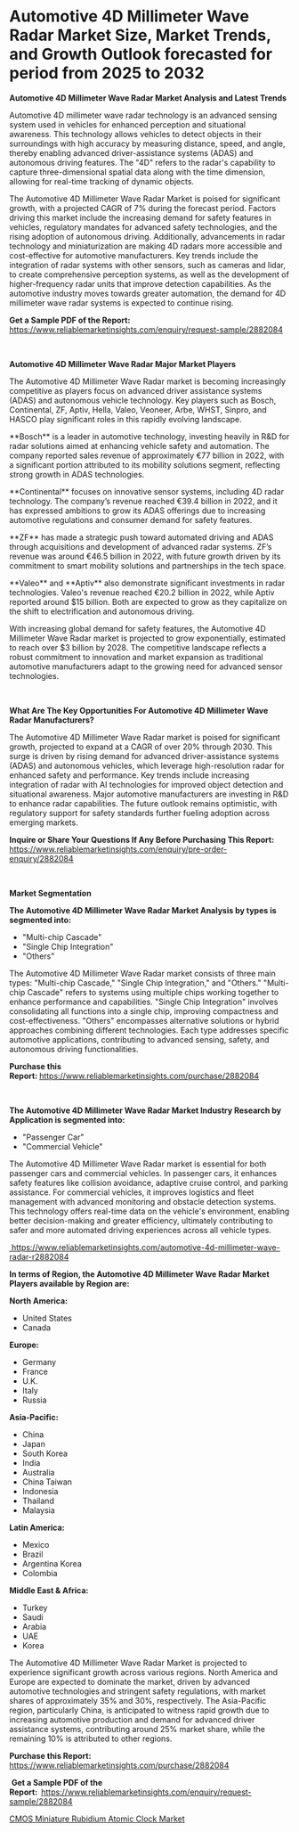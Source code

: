 <p><h1>Automotive 4D Millimeter Wave Radar Market Size, Market Trends, and Growth Outlook forecasted for period from 2025 to 2032</h1></p><p><strong>Automotive 4D Millimeter Wave Radar Market Analysis and Latest Trends</strong></p>
<p><p>Automotive 4D millimeter wave radar technology is an advanced sensing system used in vehicles for enhanced perception and situational awareness. This technology allows vehicles to detect objects in their surroundings with high accuracy by measuring distance, speed, and angle, thereby enabling advanced driver-assistance systems (ADAS) and autonomous driving features. The "4D" refers to the radar's capability to capture three-dimensional spatial data along with the time dimension, allowing for real-time tracking of dynamic objects.</p><p>The Automotive 4D Millimeter Wave Radar Market is poised for significant growth, with a projected CAGR of 7% during the forecast period. Factors driving this market include the increasing demand for safety features in vehicles, regulatory mandates for advanced safety technologies, and the rising adoption of autonomous driving. Additionally, advancements in radar technology and miniaturization are making 4D radars more accessible and cost-effective for automotive manufacturers. Key trends include the integration of radar systems with other sensors, such as cameras and lidar, to create comprehensive perception systems, as well as the development of higher-frequency radar units that improve detection capabilities. As the automotive industry moves towards greater automation, the demand for 4D millimeter wave radar systems is expected to continue rising.</p></p>
<p><strong>Get a Sample PDF of the Report:&nbsp;</strong> <a href="https://www.reliablemarketinsights.com/enquiry/request-sample/2882084?utm_campaign=2252&utm_medium=2&utm_source=Github&utm_content=ia&utm_term=12032025&utm_id=automotive-4d-millimeter-wave-radar">https://www.reliablemarketinsights.com/enquiry/request-sample/2882084</a></p>
<p>&nbsp;</p>
<p><strong>Automotive 4D Millimeter Wave Radar Major Market Players</strong></p>
<p><p>The Automotive 4D Millimeter Wave Radar market is becoming increasingly competitive as players focus on advanced driver assistance systems (ADAS) and autonomous vehicle technology. Key players such as Bosch, Continental, ZF, Aptiv, Hella, Valeo, Veoneer, Arbe, WHST, Sinpro, and HASCO play significant roles in this rapidly evolving landscape.</p><p>**Bosch** is a leader in automotive technology, investing heavily in R&D for radar solutions aimed at enhancing vehicle safety and automation. The company reported sales revenue of approximately €77 billion in 2022, with a significant portion attributed to its mobility solutions segment, reflecting strong growth in ADAS technologies.</p><p>**Continental** focuses on innovative sensor systems, including 4D radar technology. The company’s revenue reached €39.4 billion in 2022, and it has expressed ambitions to grow its ADAS offerings due to increasing automotive regulations and consumer demand for safety features.</p><p>**ZF** has made a strategic push toward automated driving and ADAS through acquisitions and development of advanced radar systems. ZF’s revenue was around €46.5 billion in 2022, with future growth driven by its commitment to smart mobility solutions and partnerships in the tech space.</p><p>**Valeo** and **Aptiv** also demonstrate significant investments in radar technologies. Valeo's revenue reached €20.2 billion in 2022, while Aptiv reported around $15 billion. Both are expected to grow as they capitalize on the shift to electrification and autonomous driving.</p><p>With increasing global demand for safety features, the Automotive 4D Millimeter Wave Radar market is projected to grow exponentially, estimated to reach over $3 billion by 2028. The competitive landscape reflects a robust commitment to innovation and market expansion as traditional automotive manufacturers adapt to the growing need for advanced sensor technologies.</p></p>
<p>&nbsp;</p>
<p><strong>What Are The Key Opportunities For Automotive 4D Millimeter Wave Radar Manufacturers?</strong></p>
<p><p>The Automotive 4D Millimeter Wave Radar market is poised for significant growth, projected to expand at a CAGR of over 20% through 2030. This surge is driven by rising demand for advanced driver-assistance systems (ADAS) and autonomous vehicles, which leverage high-resolution radar for enhanced safety and performance. Key trends include increasing integration of radar with AI technologies for improved object detection and situational awareness. Major automotive manufacturers are investing in R&D to enhance radar capabilities. The future outlook remains optimistic, with regulatory support for safety standards further fueling adoption across emerging markets.</p></p>
<p><strong>Inquire or Share Your Questions If Any Before Purchasing This Report:</strong> <a href="https://www.reliablemarketinsights.com/enquiry/pre-order-enquiry/2882084?utm_campaign=2252&utm_medium=2&utm_source=Github&utm_content=ia&utm_term=12032025&utm_id=automotive-4d-millimeter-wave-radar">https://www.reliablemarketinsights.com/enquiry/pre-order-enquiry/2882084</a></p>
<p>&nbsp;</p>
<p><strong>Market Segmentation</strong></p>
<p><strong>The Automotive 4D Millimeter Wave Radar Market Analysis by types is segmented into:</strong></p>
<p><ul><li>"Multi-chip Cascade"</li><li>"Single Chip Integration"</li><li>"Others"</li></ul></p>
<p><p>The Automotive 4D Millimeter Wave Radar market consists of three main types: "Multi-chip Cascade," "Single Chip Integration," and "Others." "Multi-chip Cascade" refers to systems using multiple chips working together to enhance performance and capabilities. "Single Chip Integration" involves consolidating all functions into a single chip, improving compactness and cost-effectiveness. "Others" encompasses alternative solutions or hybrid approaches combining different technologies. Each type addresses specific automotive applications, contributing to advanced sensing, safety, and autonomous driving functionalities.</p></p>
<p><strong>Purchase this Report:&nbsp;</strong><a href="https://www.reliablemarketinsights.com/purchase/2882084?utm_campaign=2252&utm_medium=2&utm_source=Github&utm_content=ia&utm_term=12032025&utm_id=automotive-4d-millimeter-wave-radar">https://www.reliablemarketinsights.com/purchase/2882084</a></p>
<p>&nbsp;</p>
<p><strong>The Automotive 4D Millimeter Wave Radar Market Industry Research by Application is segmented into:</strong></p>
<p><ul><li>"Passenger Car"</li><li>"Commercial Vehicle"</li></ul></p>
<p><p>The Automotive 4D Millimeter Wave Radar market is essential for both passenger cars and commercial vehicles. In passenger cars, it enhances safety features like collision avoidance, adaptive cruise control, and parking assistance. For commercial vehicles, it improves logistics and fleet management with advanced monitoring and obstacle detection systems. This technology offers real-time data on the vehicle's environment, enabling better decision-making and greater efficiency, ultimately contributing to safer and more automated driving experiences across all vehicle types.</p></p>
<p><a href="https://www.reliablemarketinsights.com/automotive-4d-millimeter-wave-radar-r2882084?utm_campaign=2252&utm_medium=2&utm_source=Github&utm_content=ia&utm_term=12032025&utm_id=automotive-4d-millimeter-wave-radar">&nbsp;https://www.reliablemarketinsights.com/automotive-4d-millimeter-wave-radar-r2882084</a></p>
<p><strong>In terms of Region, the Automotive 4D Millimeter Wave Radar Market Players available by Region are:</strong></p>
<p>
    <p> <strong> North America: </strong>
        <ul>
            <li>United States</li>
            <li>Canada</li>
        </ul>
        </p> 
    <p> <strong> Europe: </strong>
        <ul>
            <li>Germany</li>
            <li>France</li>
            <li>U.K.</li>
            <li>Italy</li>
            <li>Russia</li>
        </ul>
        </p> 
    <p> <strong> Asia-Pacific: </strong>
        <ul>
            <li>China</li>
            <li>Japan</li>
            <li>South Korea</li>
            <li>India</li>
            <li>Australia</li>
            <li>China Taiwan</li>
            <li>Indonesia</li>
            <li>Thailand</li>
            <li>Malaysia</li>
        </ul>
        </p> 
    <p> <strong> Latin America: </strong>
        <ul>
            <li>Mexico</li>
            <li>Brazil</li>
            <li>Argentina Korea</li>
            <li>Colombia</li>
        </ul>
        </p> 
    <p> <strong> Middle East & Africa: </strong>
        <ul>
            <li>Turkey</li>
            <li>Saudi</li>
            <li>Arabia</li>
            <li>UAE</li>
            <li>Korea</li>
        </ul>
    </p>
    </p>
<p><p>The Automotive 4D Millimeter Wave Radar Market is projected to experience significant growth across various regions. North America and Europe are expected to dominate the market, driven by advanced automotive technologies and stringent safety regulations, with market shares of approximately 35% and 30%, respectively. The Asia-Pacific region, particularly China, is anticipated to witness rapid growth due to increasing automotive production and demand for advanced driver assistance systems, contributing around 25% market share, while the remaining 10% is attributed to other regions.</p></p>
<p><strong>Purchase this Report: </strong><a href="https://www.reliablemarketinsights.com/purchase/2882084?utm_campaign=2252&utm_medium=2&utm_source=Github&utm_content=ia&utm_term=12032025&utm_id=automotive-4d-millimeter-wave-radar">https://www.reliablemarketinsights.com/purchase/2882084</a></p>
<p>&nbsp;<strong>Get a Sample PDF of the Report:&nbsp;&nbsp;</strong><a href="https://www.reliablemarketinsights.com/enquiry/request-sample/2882084?utm_campaign=2252&utm_medium=2&utm_source=Github&utm_content=ia&utm_term=12032025&utm_id=automotive-4d-millimeter-wave-radar">https://www.reliablemarketinsights.com/enquiry/request-sample/2882084</a></p>
<p><strong></strong></p>
<p><p><a href="https://github.com/DianaWilson796/Market-Research-Report-List-1/blob/main/cmos-miniature-rubidium-atomic-clock-market.md?utm_campaign=2252&utm_medium=2&utm_source=Github&utm_content=ia&utm_term=12032025&utm_id=automotive-4d-millimeter-wave-radar">CMOS Miniature Rubidium Atomic Clock Market</a></p></p>